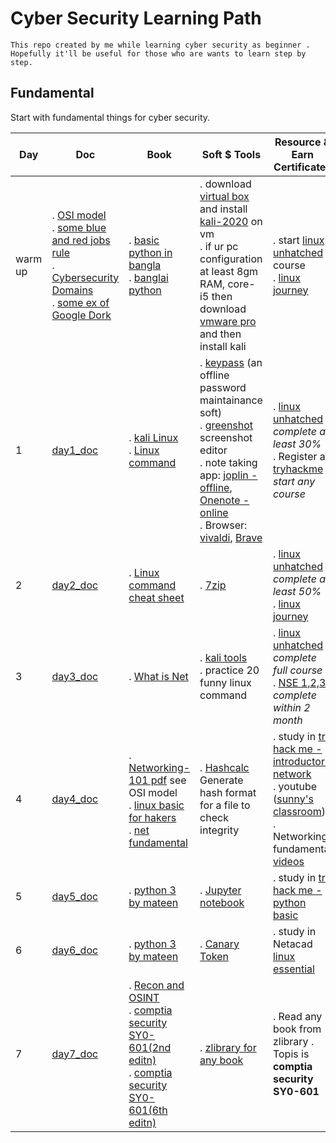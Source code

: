 # Cyber Security Learning Path
`This repo created by me while learning cyber security as beginner . Hopefully it'll be useful for those who are wants to learn step by step.`

## Fundamental 
Start with fundamental things for cyber security.

| Day | Doc | Book | Soft $ Tools | Resource & Earn Certificates |
| --- | --- | --- | --- | --- |  
| warm up |. [OSI model](./Doc/osi_model.md) <br/>. [some blue and red jobs rule](./Doc/some_blue_and_red_team_job_rules.md)<br/>. [Cybersecurity Domains](./Doc/cyber_security_domains.md)<br/>. [some ex of Google Dork](./Doc/ex_of_google_dork.md) | . [basic python in bangla](http://pybook.subeen.com/) <br/> . [banglai python ](https://python.howtocode.dev/) |. download [virtual box](https://www.virtualbox.org/wiki/Downloads) and install [kali-2020](https://kali.download/virtual-images/kali-2022.3/kali-linux-2022.3-virtualbox-amd64.7z) on vm<br/>. if ur pc configuration at least 8gm RAM, core-i5 then download [vmware pro](https://customerconnect.vmware.com/en/downloads/info/slug/desktop_end_user_computing/vmware_workstation_pro/16_0#product_downloads) and then install kali |. start [linux unhatched](https://www.netacad.com/courses/os-it/ndg-linux-unhatched) course <br/>. [linux journey](https://linuxjourney.com/lesson/the-shell)|
| 1 | [day1_doc](./Doc/day1_doc.md)  | . [kali Linux](./Book/kali_linux.pdf) <br/>.  [Linux command](./Book/Linux_Basic_Commands%20(2).pdf) | . [keypass]( https://keepass.info/download.html) (an offline password maintainance soft)<br/>. [greenshot](https://getgreenshot.org/downloads/) screenshot editor <br/>. note taking app: [joplin -offline](https://joplinapp.org/), [Onenote -online](https://www.onenote.com/download)<br/>. Browser: [vivaldi](https://downloads.vivaldi.com/stable/Vivaldi.5.4.2753.51.x64.exe), [Brave](https://laptop-updates.brave.com/latest/winx64) |. [linux unhatched](https://www.netacad.com/courses/os-it/ndg-linux-unhatched) _complete at least 30%_ <br/>. Register at [tryhackme](https://tryhackme.com/hacktivities) _start any course_|
| 2 | [day2_doc](./Doc/day2_doc.md) | . [Linux command cheat sheet](./Book/LinuxCommandLineCheatSheet.pdf) <br/>|. [7zip](https://www.7-zip.org/download.html) |. [linux unhatched](https://www.netacad.com/courses/os-it/ndg-linux-unhatched) _complete at least 50%_ <br/>. [linux journey](https://linuxjourney.com/lesson/the-shell) |
| 3 | [day3_doc](./Doc/day3_doc.md) | . [What is Net](./Book/What_is_NAT.pdf) <br/>|. [kali tools](https://www.kali.org/tools/) <br/>. practice 20  funny linux command|. [linux unhatched](https://www.netacad.com/courses/os-it/ndg-linux-unhatched) _complete full course_ <br/>. [NSE 1,2,3](https://www.fortinet.com/training-certification) _complete within 2 month_|
| 4 | [day4_doc](./Doc/day4_doc.md) | . [Networking-101 pdf](../Book/Networking/Networking%20101.pdf) see OSI model <br/>. [linux basic for hakers](./Book/Linux%20Basics%20for%20Hackers%20Getting%20Started%20with%20Networking%2C%20Scripting%2C%20and%20Security%20in%20Kali%20(OccupyTheWeb)%20(z-lib.org).pdf)<br/>. [net fundamental](./Book/Networking/Net-Fundamentals.docx)|. [Hashcalc](https://download.cnet.com/HashCalc/3001-2250_4-10130770.html) Generate  hash format for a file to check integrity|. study in [try hack me -introductory network ](https://tryhackme.com/room/introtonetworking)<br/>. youtube ([sunny's classroom](https://www.youtube.com/user/sunnylearning/playlists))<br/>. Networking fundamental [videos](../Book/Networking/videos/)|
| 5 | [day5_doc](./Doc/day5_doc.md) | . [python 3 by mateen](https://python.maateen.me)|. [Jupyter notebook](https://jupyter.org/) |. study in [try hack me -python basic ](https://tryhackme.com/room/pythonbasics)<br/>|
| 6 | [day6_doc](./Doc/day6_doc.md) | . [python 3 by mateen](https://python.maateen.me)|. [Canary Token](http://canarytokens.org/generate) |. study in Netacad [linux essential](https://lms.netacad.com/course/view.php?id=1471516)<br/>|
| 7 | [day7_doc](./Doc/day7_dox.md) | . [Recon and OSINT](./Book/Recon-Passive_actice-Recon-OSINT.pdf)<br/>. [comptia security SY0-601(2nd editn)](./Book/CompTIA%20Security%2BSY0-601Second%20Edition_packtPub.pdf)<br/>. [comptia security SY0-601(6th editn)](./Book/CompTIA%20Security%2BSY0-601CertificationGuide%2CSecondEdition.pdf)|. [zlibrary for any book](https://b-ok.global/s/comptia%20security%20sy0-601) |.  Read any 2 book from zlibrary . Topis is __comptia security SY0-601__<br/>|